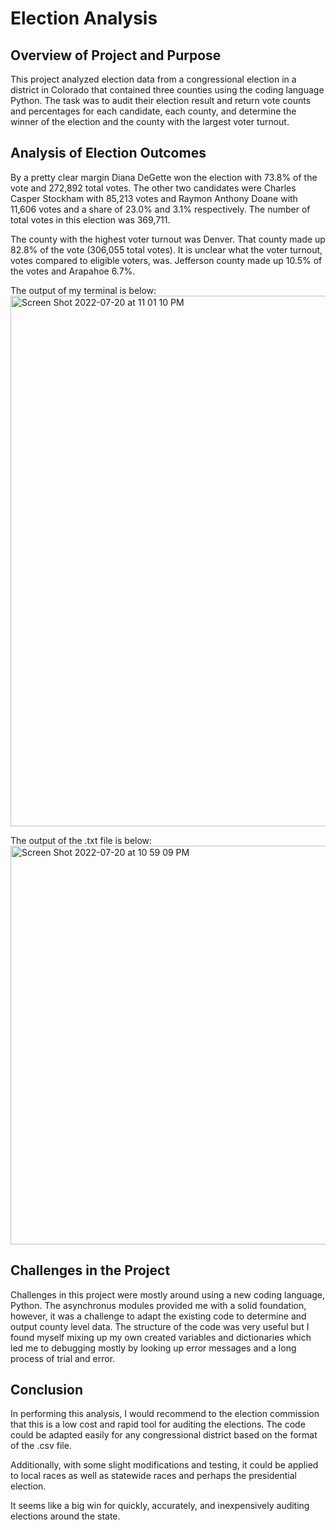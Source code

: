 # Election Analysis


## Overview of Project and Purpose

This project analyzed election data from a congressional election in a district in Colorado that contained three counties using the coding language Python. The task was to audit their election result and return vote counts and percentages for each candidate, each county, and determine the winner of the election and the county with the largest voter turnout.


## Analysis of Election Outcomes

By a pretty clear margin Diana DeGette won the election with 73.8% of the vote and 272,892 total votes. The other two candidates were Charles Casper Stockham with 85,213 votes and Raymon Anthony Doane with 11,606 votes and a share of 23.0% and 3.1% respectively. The number of total votes in this election was 369,711.

The county with the highest voter turnout was Denver. That county made up 82.8% of the vote (306,055 total votes). It is unclear what the voter turnout, votes compared to eligible voters, was. Jefferson county made up 10.5% of the votes and Arapahoe 6.7%.

The output of my terminal is below:
<img width="849" alt="Screen Shot 2022-07-20 at 11 01 10 PM" src="https://user-images.githubusercontent.com/108236450/180120740-e5b8ae37-d81a-469f-86af-c2a9c8ffbd7f.png">

The output of the .txt file is below:
<img width="638" alt="Screen Shot 2022-07-20 at 10 59 09 PM" src="https://user-images.githubusercontent.com/108236450/180120516-795fdef3-67b4-4eca-8fee-8f30300dd688.png">

## Challenges in the Project

Challenges in this project were mostly around using a new coding language, Python. The asynchronus modules provided me with a solid foundation, however, it was a challenge to adapt the existing code to determine and output county level data. The structure of the code was very useful but I found myself mixing up my own created variables and dictionaries which led me to debugging mostly by looking up error messages and a long process of trial and error.


## Conclusion

In performing this analysis, I would recommend to the election commission that this is a low cost and rapid tool for auditing the elections. The code could be adapted easily for any congressional district based on the format of the .csv file. 

Additionally, with some slight modifications and testing, it could be applied to local races as well as statewide races and perhaps the presidential election.

It seems like a big win for quickly, accurately, and inexpensively auditing elections around the state.
